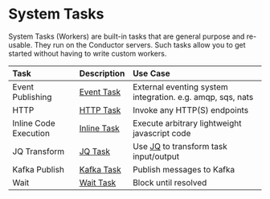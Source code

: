 # System Tasks

System Tasks (Workers) are built-in tasks that are general purpose and re-usable. They run on the Conductor servers.
Such tasks allow you to get started without having to write custom workers.

| Task                  | Description                          | Use Case                                                                |
| :-------------------- | :----------------------------------- | :---------------------------------------------------------------------- |
| Event Publishing      | [Event Task](event-task.md)          | External eventing system integration. e.g. amqp, sqs, nats              |
| HTTP                  | [HTTP Task](http-task.md)            | Invoke any HTTP(S) endpoints                                            |
| Inline Code Execution | [Inline Task](inline-task.md)        | Execute arbitrary lightweight javascript code                           |
| JQ Transform          | [JQ Task](json-jq-transform-task.md) | Use [JQ](https://github.com/stedolan/jq) to transform task input/output |
| Kafka Publish         | [Kafka Task](kafka-publish-task.md)  | Publish messages to Kafka                                               |
| Wait                  | [Wait Task](wait-task.md)            | Block until resolved                                                    |
